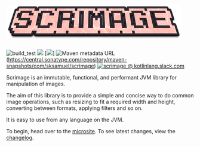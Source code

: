 ![logo](docs/logo.png)
=======

![build_test](https://github.com/sksamuel/scrimage/workflows/build_test/badge.svg)
[<img src="https://img.shields.io/maven-central/v/com.sksamuel.scrimage/scrimage-core.svg?label=latest%20release"/>](http://search.maven.org/#search%7Cga%7C1%7Ca%3A%22scrimage-core)
[<img src="https://img.shields.io/nexus/s/https/s01.oss.sonatype.org/com.sksamuel.scrimage/scrimage-core.svg?label=latest%20snapshot"/>]
![Maven metadata URL](https://img.shields.io/maven-metadata/v?metadataUrl=https%3A%2F%2Fcentral.sonatype.com%2Frepository%2Fmaven-snapshots%2Fcom%2Fsksamuel%2Fscrimage%2Fscrimage-core%2Fmaven-metadata.xml&strategy=highestVersion&label=latest-snapshot)(https://central.sonatype.com/repository/maven-snapshots/com/sksamuel/scrimage)
[![scrimage @ kotlinlang.slack.com](https://img.shields.io/static/v1?label=slack&message=scrimage&color=yellow&logo=slack)](https://kotlinlang.slack.com/archives/C01CEL2JCQJ)


Scrimage is an immutable, functional, and performant JVM library for manipulation of images.

The aim of this library is to provide a simple and concise way to do common image operations, such as resizing to fit
 a required width and height, converting between formats, applying filters and so on.

It is easy to use from any language on the JVM.

To begin, head over to the [microsite](https://sksamuel.github.io/scrimage).
To see latest changes, view the [changelog](https://sksamuel.github.io/scrimage/changelog/).
